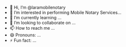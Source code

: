 - 👋 Hi, I’m @laramobilenotary
- 👀 I’m interested in performing Mobile Notary Services...
- 🌱 I’m currently learning ...
- 💞️ I’m looking to collaborate on ...
- 📫 How to reach me ...
- 😄 Pronouns: ...
- ⚡ Fun fact: ...

<!---
laramobilenotary/laramobilenotary is a ✨ special ✨ repository because its `README.md` (this file) appears on your GitHub profile.
You can click the Preview link to take a look at your changes.
--->
